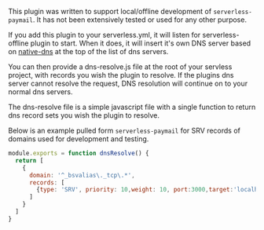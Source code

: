 This plugin was written to support local/offline development of `serverless-paymail`. 
It has not been extensively tested or used for any other purpose.


If you add this plugin to your serverless.yml, it will listen for serverless-offline plugin to start.
When it does, it will insert it's own DNS server  based on 
 [native-dns]( https://www.npmjs.com/package/native-dns) at the top of the list of dns servers.
 
 You can then provide a dns-resolve.js file at the root of your servless project, with records you wish the plugin to resolve. If the 
 plugins dns server cannot resolve the request, DNS resolution will continue on to your normal dns servers.
 

The dns-resolve file is a simple javascript file with a single function to return dns record sets you wish the plugin to resolve.

Below is an example pulled form `serverless-paymail` for SRV records of domains used for development and testing.


```javascript
module.exports = function dnsResolve() {
  return [
    {
      domain: '^_bsvalias\._tcp\.*',
      records: [
        {type: 'SRV', priority: 10,weight: 10, port:3000,target:'localhost.', ttl:1}
      ]
    }
  ]
}

```
 
 
